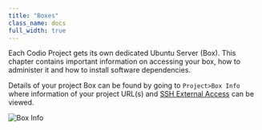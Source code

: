 ```yaml
---
title: "Boxes"
class_name: docs
full_width: true
---
```


Each Codio Project gets its own dedicated Ubuntu Server (Box). This chapter contains important information on accessing your box, how to administer it and how to install software dependencies.

Details of your project Box can be found by going to `Project>Box Info` where information of your project URL(s) and [SSH External Access](/docs/boxes/access/) can be viewed.

![Box Info](/img/docs/box_info.png)
